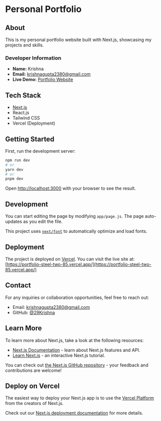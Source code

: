 # Personal Portfolio

## About
This is my personal portfolio website built with Next.js, showcasing my projects and skills.

### Developer Information
- **Name:** Krishna
- **Email:** krishnagupta2380@gmail.com
- **Live Demo:** [Portfolio Website](https://portfolio-steel-two-85.vercel.app/)

## Tech Stack
- [Next.js](https://nextjs.org)
- React.js
- Tailwind CSS
- Vercel (Deployment)

## Getting Started

First, run the development server:

```bash
npm run dev
# or
yarn dev
# or
pnpm dev
```

Open [http://localhost:3000](http://localhost:3000) with your browser to see the result.

## Development

You can start editing the page by modifying `app/page.js`. The page auto-updates as you edit the file.

This project uses [`next/font`](https://nextjs.org/docs/app/building-your-application/optimizing/fonts) to automatically optimize and load fonts.

## Deployment

The project is deployed on [Vercel](https://vercel.com). You can visit the live site at: [https://portfolio-steel-two-85.vercel.app/](https://portfolio-steel-two-85.vercel.app/)

## Contact

For any inquiries or collaboration opportunities, feel free to reach out:
- Email: krishnagupta2380@gmail.com
- GitHub: [@29Krishna](https://github.com/29Krishna/portfolio)

## Learn More

To learn more about Next.js, take a look at the following resources:

- [Next.js Documentation](https://nextjs.org/docs) - learn about Next.js features and API.
- [Learn Next.js](https://nextjs.org/learn) - an interactive Next.js tutorial.

You can check out [the Next.js GitHub repository](https://github.com/vercel/next.js) - your feedback and contributions are welcome!

## Deploy on Vercel

The easiest way to deploy your Next.js app is to use the [Vercel Platform](https://vercel.com/new?utm_medium=default-template&filter=next.js&utm_source=create-next-app&utm_campaign=create-next-app-readme) from the creators of Next.js.

Check out our [Next.js deployment documentation](https://nextjs.org/docs/app/building-your-application/deploying) for more details.
